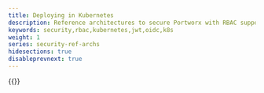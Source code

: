 ```yaml
---
title: Deploying in Kubernetes
description: Reference architectures to secure Portworx with RBAC support in Kubernetes
keywords: security,rbac,kubernetes,jwt,oidc,k8s
weight: 1
series: security-ref-archs
hidesections: true
disableprevnext: true
---
```


{{<homelist series="kubernetes-security-ref-archs">}}
